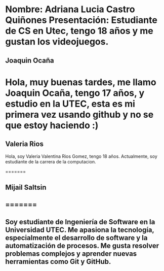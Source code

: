 
Nombre: Adriana Lucia Castro Quiñones
Presentación: Estudiante de CS en Utec, tengo 18 años y me gustan los videojuegos.
=======
## Joaquin Ocaña
Hola, muy buenas tardes, me llamo Joaquin Ocaña, tengo 17 años, y estudio en la UTEC, esta es mi primera vez usando github y no se que estoy haciendo :)
=======

## Valeria Rios 
Hola, soy Valeria Valentina Rios Gomez, tengo 18 años. Actualmente, soy estudiante de la carrera de la computacion. 

=======
## Mijail Saltsin

## =======

## Soy estudiante de Ingeniería de Software en la Universidad UTEC. Me apasiona la tecnología, especialmente el desarrollo de software y la automatización de procesos. Me gusta resolver problemas complejos y aprender nuevas herramientas como Git y GitHub.

